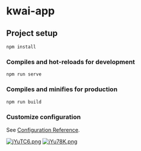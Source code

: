 # kwai-app

## Project setup

```
npm install
```

### Compiles and hot-reloads for development

```
npm run serve
```

### Compiles and minifies for production

```
npm run build
```

### Customize configuration

See [Configuration Reference](https://cli.vuejs.org/config/).

[![jYuTC6.png](https://s1.ax1x.com/2022/07/04/jYuTC6.png)](https://imgtu.com/i/jYuTC6)
[![jYu78K.png](https://s1.ax1x.com/2022/07/04/jYu78K.png)](https://imgtu.com/i/jYu78K)
